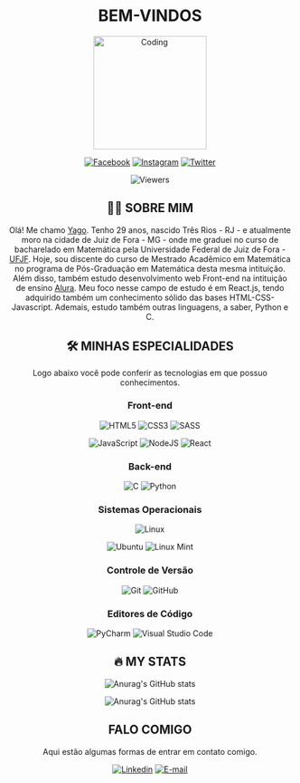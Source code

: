 <div id="header" align="center">
  
  # BEM-VINDOS

  <img src="https://media.giphy.com/media/M9gbBd9nbDrOTu1Mqx/giphy.gif" alt="Coding" width="200" />

  [![Facebook](https://img.shields.io/badge/Facebook-%231877F2.svg?style=for-the-badge&logo=Facebook&logoColor=white)](https://facebook.com/yapeansa)
  [![Instagram](https://img.shields.io/badge/Instagram-%23E4405F.svg?style=for-the-badge&logo=Instagram&logoColor=white)](https://instagram.com/yapeansa)
  [![Twitter](https://img.shields.io/badge/Twitter-%231DA1F2.svg?style=for-the-badge&logo=Twitter&logoColor=white)](https://twitter.com/yapeansa)

  ![Viewers](https://komarev.com/ghpvc/?username=yapeansa&style=flat-square&color=blue)
  
</div>

<div align="center">
  
  ## :man_technologist: SOBRE MIM
  
  Olá! Me chamo [Yago](https://linktr.ee/yapeansa). Tenho 29 anos, nascido Três Rios - RJ - e atualmente moro na cidade de Juiz de Fora - MG - onde me graduei no curso de bacharelado em Matemática pela Universidade Federal de Juiz de Fora - [UFJF](http://ufjf.br). Hoje, sou discente do curso de Mestrado Acadêmico em Matemática no programa de Pós-Graduação em Matemática desta mesma intituição. Além disso, também estudo desenvolvimento web Front-end na intituição de ensino [Alura](https://alura.com.br). Meu foco nesse campo de estudo é em React.js, tendo adquirido também um conhecimento sólido das bases HTML-CSS-Javascript. Ademais, estudo também outras linguagens, a saber, Python e C.
  
</div>

<div align="center">
  
  ## :hammer_and_wrench: MINHAS ESPECIALIDADES
  
  Logo abaixo você pode conferir as tecnologias em que possuo conhecimentos.

  ### Front-end

  ![HTML5](https://img.shields.io/badge/html5-%23E34F26.svg?style=for-the-badge&logo=html5&logoColor=white)
  ![CSS3](https://img.shields.io/badge/css3-%231572B6.svg?style=for-the-badge&logo=css3&logoColor=white)
  ![SASS](https://img.shields.io/badge/SASS-hotpink.svg?style=for-the-badge&logo=SASS&logoColor=white)

  ![JavaScript](https://img.shields.io/badge/javascript-%23323330.svg?style=for-the-badge&logo=javascript&logoColor=%23F7DF1E)
  ![NodeJS](https://img.shields.io/badge/node.js-6DA55F?style=for-the-badge&logo=node.js&logoColor=white)
  ![React](https://img.shields.io/badge/react-%2320232a.svg?style=for-the-badge&logo=react&logoColor=%2361DAFB)

  ### Back-end

  ![C](https://img.shields.io/badge/c-%2300599C.svg?style=for-the-badge&logo=c&logoColor=white)
  ![Python](https://img.shields.io/badge/python-3670A0?style=for-the-badge&logo=python&logoColor=ffdd54)

  ### Sistemas Operacionais

  ![Linux](https://img.shields.io/badge/Linux-FCC624?style=for-the-badge&logo=linux&logoColor=black)

  ![Ubuntu](https://img.shields.io/badge/Ubuntu-E95420?style=for-the-badge&logo=ubuntu&logoColor=white)
  ![Linux Mint](https://img.shields.io/badge/Linux%20Mint-87CF3E?style=for-the-badge&logo=Linux%20Mint&logoColor=white)

  ### Controle de Versão

  ![Git](https://img.shields.io/badge/git-%23F05033.svg?style=for-the-badge&logo=git&logoColor=white)
  ![GitHub](https://img.shields.io/badge/github-%23121011.svg?style=for-the-badge&logo=github&logoColor=white)

  ### Editores de Código

  ![PyCharm](https://img.shields.io/badge/pycharm-143?style=for-the-badge&logo=pycharm&logoColor=black&color=black&labelColor=green)
  ![Visual Studio Code](https://img.shields.io/badge/Visual%20Studio%20Code-0078d7.svg?style=for-the-badge&logo=visual-studio-code&logoColor=white)

</div>

<div align="center">
  
  ## :fire: MY STATS

  <img src="https://github-readme-stats.vercel.app/api?username=yapeansa&show_icons=true&theme=radical" alt="Anurag's GitHub stats" /> <br />
  
  <img src="https://github-readme-stats.vercel.app/api/top-langs/?username=yapeansa&layout=compact&theme=vision-friendly-dark" alt="Anurag's GitHub stats" />
  
</div>

<div align="center">
  
  ## FALO COMIGO

  Aqui estão algumas formas de entrar em contato comigo.

  [![Linkedin](https://img.shields.io/badge/linkedin-%230077B5.svg?style=for-the-badge&logo=linkedin&logoColor=white)](https://www.linkedin.com/in/yapeansa)
  [![E-mail](https://img.shields.io/badge/Gmail-D14836?style=for-the-badge&logo=gmail&logoColor=white)](mailto:yago.pereira@estudante.ufjf.br)

</div>




